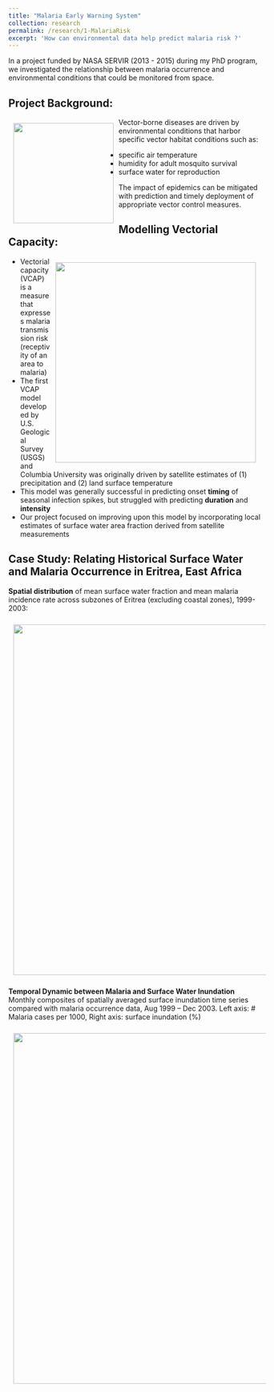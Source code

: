 ```yaml
---
title: "Malaria Early Warning System"
collection: research
permalink: /research/1-MalariaRisk
excerpt: 'How can environmental data help predict malaria risk ?'
---
```

In a project funded by NASA SERVIR (2013 - 2015) during my PhD program, we investigated the relationship between malaria occurrence and environmental conditions that could be monitored from space.

## Project Background:

<img style="float: left; padding: 10px 10px 10px 10px;" src="http://katjensen.github.io/images/research/mosquito.png" width=200>

Vector-borne diseases are driven by environmental conditions that harbor specific vector habitat conditions such as:

* specific air temperature
* humidity for adult mosquito survival
* surface water for reproduction

The impact of epidemics can be mitigated with prediction and timely deployment of appropriate vector control measures.

## Modelling Vectorial Capacity:

<img style="float: right; padding: 10px 10px 10px 10px;" src="http://katjensen.github.io/images/research/VCAP.png" width=400>

* Vectorial capacity (VCAP) is a measure that expresses malaria transmission risk (receptivity of an area to malaria)
* The first VCAP model developed by U.S. Geological Survey (USGS) and Columbia University was originally driven by satellite estimates of (1) precipitation and (2) land surface temperature
* This model was generally successful in predicting onset **timing** of seasonal infection spikes, but struggled with predicting **duration** and **intensity**
* Our project focused on improving upon this model by incorporating local estimates of surface water area fraction derived from satellite measurements

## Case Study: Relating Historical Surface Water and Malaria Occurrence in Eritrea, East Africa

**Spatial distribution** of mean surface water fraction and mean malaria incidence rate across subzones of Eritrea (excluding coastal zones), 1999-2003:

<img style="float: center; padding: 10px 10px 10px 10px;" src="Malaria_SurfaceWater.png" width=700>


**Temporal Dynamic between Malaria and Surface Water Inundation**
Monthly composites of spatially averaged surface inundation time series compared with malaria occurrence data, Aug 1999 – Dec 2003.  Left axis: # Malaria cases per 1000, Right axis: surface inundation (%)

<img style="float: center; padding: 10px 10px 10px 10px;" src="http://katjensen.github.io/images/research/combined_regional_timeseries.png" width=700>

